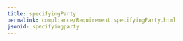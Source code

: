 ```yaml
---
title: specifyingParty
permalink: compliance/Requirement.specifyingParty.html
jsonid: specifyingparty
---
```

